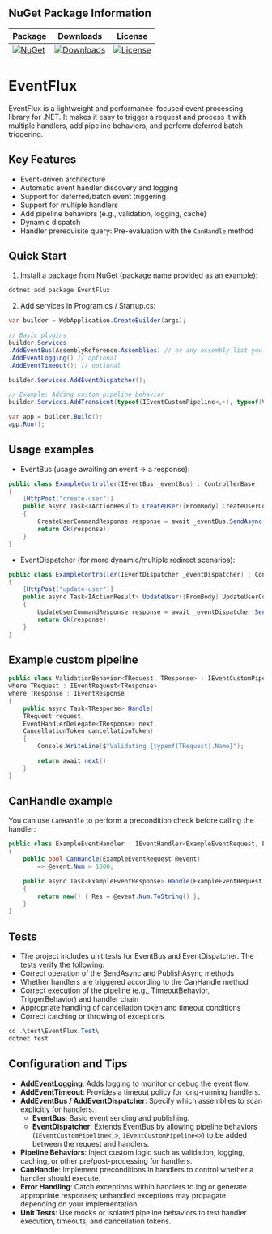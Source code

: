 ## NuGet Package Information

| Package | Downloads | License |
|---------|-----------|---------|
| [![NuGet](https://img.shields.io/nuget/v/EventFlux)](https://www.nuget.org/packages/EventFlux) | [![Downloads](https://img.shields.io/nuget/dt/EventFlux)](https://www.nuget.org/packages/EventFlux) | [![License](https://img.shields.io/nuget/l/EventFlux)](https://github.com/kadirdemirkaya/EventFlux/blob/main/LICENSE.txt) |



# EventFlux

EventFlux is a lightweight and performance-focused event processing library for .NET. It makes it easy to trigger a request and process it with multiple handlers, add pipeline behaviors, and perform deferred batch triggering.

## Key Features

- Event-driven architecture
- Automatic event handler discovery and logging
- Support for deferred/batch event triggering
- Support for multiple handlers
- Add pipeline behaviors (e.g., validation, logging, cache)
- Dynamic dispatch
- Handler prerequisite query: Pre-evaluation with the `CanHandle` method

## Quick Start

1. Install a package from NuGet (package name provided as an example):

```powershell
dotnet add package EventFlux
```

2. Add services in Program.cs / Startup.cs:

```csharp
var builder = WebApplication.CreateBuilder(args);

// Basic plugins
builder.Services
.AddEventBus(AssemblyReference.Assemblies) // or any assembly list you want
.AddEventLogging() // optional
.AddEventTimeout(); // optional

builder.Services.AddEventDispatcher();

// Example: Adding custom pipeline behavior
builder.Services.AddTransient(typeof(IEventCustomPipeline<,>), typeof(ValidationBehavior<,>));

var app = builder.Build();
app.Run();
```

## Usage examples

- EventBus (usage awaiting an event -> a response):

```csharp
public class ExampleController(IEventBus _eventBus) : ControllerBase
{ 
    [HttpPost("create-user")] 
    public async Task<IActionResult> CreateUser([FromBody] CreateUserCommandRequest command) 
    { 
        CreateUserCommandResponse response = await _eventBus.SendAsync(command); 
        return Ok(response); 
    }
}
```

- EventDispatcher (for more dynamic/multiple redirect scenarios):

```csharp
public class ExampleController(IEventDispatcher _eventDispatcher) : ControllerBase
{ 
    [HttpPost("update-user")] 
    public async Task<IActionResult> UpdateUser([FromBody] UpdateUserCommandRequest command) 
    { 
        UpdateUserCommandResponse response = await _eventDispatcher.SendAsync(command); 
        return Ok(response); 
    }
}
```

## Example custom pipeline

```csharp
public class ValidationBehavior<TRequest, TResponse> : IEventCustomPipeline<TRequest, TResponse>
where TRequest : IEventRequest<TResponse>
where TResponse : IEventResponse
{
    public async Task<TResponse> Handle(
    TRequest request,
    EventHandlerDelegate<TResponse> next,
    CancellationToken cancellationToken)
    {
        Console.WriteLine($"Validating {typeof(TRequest).Name}");

        return await next();
    }
}
```

## CanHandle example

You can use `CanHandle` to perform a precondition check before calling the handler:

```csharp
public class ExampleEventHandler : IEventHandler<ExampleEventRequest, ExampleEventResponse>
{
    public bool CanHandle(ExampleEventRequest @event)
        => @event.Num > 1000;

    public async Task<ExampleEventResponse> Handle(ExampleEventRequest @event)
    {
        return new() { Res = @event.Num.ToString() };
    }
}
```

## Tests
- The project includes unit tests for EventBus and EventDispatcher. The tests verify the following:
- Correct operation of the SendAsync and PublishAsync methods
- Whether handlers are triggered according to the CanHandle method
- Correct execution of the pipeline (e.g., TimeoutBehavior, TriggerBehavior) and handler chain
- Appropriate handling of cancellation token and timeout conditions
- Correct catching or throwing of exceptions

```csharp
cd .\test\EventFlux.Test\
dotnet test
```

## Configuration and Tips

- **AddEventLogging**: Adds logging to monitor or debug the event flow.
- **AddEventTimeout**: Provides a timeout policy for long-running handlers.
- **AddEventBus / AddEventDispatcher**: Specify which assemblies to scan explicitly for handlers.
  - **EventBus**: Basic event sending and publishing.
  - **EventDispatcher**: Extends EventBus by allowing pipeline behaviors (`IEventCustomPipeline<,>`, `IEventCustomPipeline<>`) to be added between the request and handlers.
- **Pipeline Behaviors**: Inject custom logic such as validation, logging, caching, or other pre/post-processing for handlers.
- **CanHandle**: Implement preconditions in handlers to control whether a handler should execute.
- **Error Handling**: Catch exceptions within handlers to log or generate appropriate responses; unhandled exceptions may propagate depending on your implementation.
- **Unit Tests**: Use mocks or isolated pipeline behaviors to test handler execution, timeouts, and cancellation tokens.
